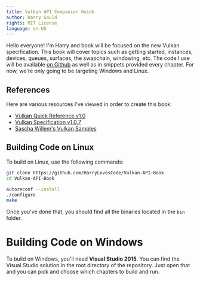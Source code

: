 ```yaml
---
title: Vulkan API Companion Guide
author: Harry Gould
rights: MIT License
language: en-US
---
```


Hello everyone! I'm Harry and book will be focused on the new Vulkan specification. This book will cover topics such as getting started, instances, devices, queues, surfaces, the swapchain, windowing, etc. The code I use will be available [on Github](https://github.com/HarryLovesCode/Vulkan-API-Book) as well as in snippets provided every chapter. For now, we're only going to be targeting Windows and Linux.

## References

Here are various resources I've viewed in order to create this book:

- [Vulkan Quick Reference v1.0](https://www.khronos.org/files/vulkan10-reference-guide.pdf)
- [Vulkan Specification v1.0.7](https://www.khronos.org/registry/vulkan/specs/1.0/pdf/vkspec.pdf)
- [Sascha Willem's Vulkan Samples](https://github.com/SaschaWillems/Vulkan)

## Building Code on Linux

To build on Linux, use the following commands:

```sh
git clone https://github.com/HarryLovesCode/Vulkan-API-Book
cd Vulkan-API-Book

autoreconf --install
./configure
make
```

Once you've done that, you should find all the binaries located in the `bin` folder.

# Building Code on Windows

To build on Windows, you'll need **Visual Studio 2015**. You can find the Visual Studio solution in the root directory of the repository. Just open that and you can pick and choose which chapters to build and run.
